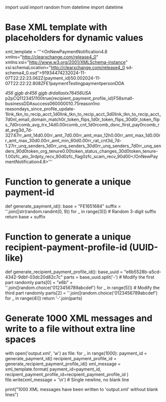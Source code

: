 import uuid
import random
from datetime import datetime

# Base XML template with placeholders for dynamic values
xml_template = '''<OnNewPaymentNotification4.8 xmlns="http://clearxchange.com/release4_0" xmlns:xsi="http://www.w3.org/2001/XMLSchema-instance" xsi:schemaLocation="http://clearxchange.com/release4_0 sd-schema4_0.xsd"><event-id>9193447423</event-id><event-time>2024-11-07T22:22:23.062Z</event-time><payment><payment-id>{payment_id}</payment-id><amount currency="USD">50.00</amount><initiation-time>2024-11-07T22:22:22.808Z</initiation-time><sender><organization-id>FE1</organization-id><sender-id>paymentTesting</sender-id><name>payment</name><sender-type>person</sender-type><sender-fi-instrument>DDA</sender-fi-instrument><address><line1>456 gjgb dr</line1><line2>456 gjgb dr</line2><city>dallas</city><state-or-subdivision-code>tx</state-or-subdivision-code><zip>76456</zip><country-code>USA</country-code></address></sender><product-type>p2p</product-type><directory-reference-number>CQ1123451100</directory-reference-number><real-time>true</real-time><disburser-details/><status><sent/></status><to-known-recipient><recipient-payment-profile-id>{recipient_payment_profile_id}</recipient-payment-profile-id><recipient-organization-id>F58</recipient-organization-id><recipient-type>small-business</recipient-type><recipient-fi-instrument>DDA</recipient-fi-instrument></to-known-recipient></payment><zelle-risk-score><status>success</status><status-code>0</status-code><model><identifier>6000001</identifier><score>0.75</score><reason-code><key>reason1</key><value>no reason</value></reason-code><attribute><key>days_since_profile_update</key><value>-1</value></attribute><attribute><key>link_tkn_to_recip_acct_1d</key><value>0</value></attribute><attribute><key>link_tkn_to_recip_acct_3d</key><value>0</value></attribute><attribute><key>link_tkn_to_recip_acct_7d</key><value>0</value></attribute><attribute><key>nl_email_domain_match</key><value>0</value></attribute><attribute><key>r_token_flips_1d</key><value>0</value></attribute><attribute><key>r_token_flips_30d</key><value>0</value></attribute><attribute><key>r_token_flips_7d</key><value>0</value></attribute><attribute><key>rcomb_avg_trx_14d</key><value>0.00</value></attribute><attribute><key>rcomb_cnt_1d</key><value>0</value></attribute><attribute><key>rcomb_dsnc_first_pay</key><value>0</value></attribute><attribute><key>rcomb_rat_avg3d_7d</key><value>-327.67</value></attribute><attribute><key>rr_amt_14d</key><value>0.00</value></attribute><attribute><key>rr_amt_7d</key><value>0.00</value></attribute><attribute><key>rr_amt_max_12h</key><value>0.00</value></attribute><attribute><key>rr_amt_max_1d</key><value>0.00</value></attribute><attribute><key>rr_amt_max_30d</key><value>0.00</value></attribute><attribute><key>rr_amt_min_60d</key><value>0.00</value></attribute><attribute><key>rr_rat_cnt3d_7d</key><value>-1.27</value></attribute><attribute><key>rr_unq_senders_1d</key><value>0</value></attribute><attribute><key>rr_unq_senders_30d</key><value>0</value></attribute><attribute><key>rr_unq_senders_7d</key><value>0</value></attribute><attribute><key>rr_unq_senders_90d</key><value>0</value></attribute><attribute><key>token_org_tenure</key><value>0.00</value></attribute><attribute><key>token_status_changes_30d</key><value>0</value></attribute><attribute><key>token_tenure</key><value>-1.00</value></attribute><attribute><key>zfc_ato_3rdpty_recv_90d</key><value>0</value></attribute><attribute><key>zfc_flag</key><value>0</value></attribute><attribute><key>zfc_scam_recv_90d</key><value>0</value></attribute><status-code>0</status-code></model></zelle-risk-score></OnNewPaymentNotification4.8>'''

# Function to generate a unique payment-id
def generate_payment_id():
    base = "FE1651684"
    suffix = ''.join([str(random.randint(0, 9)) for _ in range(3)])  # Random 3-digit suffix
    return base + suffix

# Function to generate a unique recipient-payment-profile-id (UUID-like)
def generate_recipient_payment_profile_id():
    base_uuid = "e6b5528b-a5cd-4342-9dbf-03dc20d82c7c"
    parts = base_uuid.split('-')
    # Modify the first part randomly
    parts[0] = "e6b" + ''.join([random.choice('0123456789abcdef') for _ in range(5)])
    # Modify the third part randomly
    parts[2] = ''.join([random.choice('0123456789abcdef') for _ in range(4)])
    return '-'.join(parts)

# Generate 1000 XML messages and write to a file without extra line spaces
with open('output.xml', 'w') as file:
    for _ in range(1000):
        payment_id = generate_payment_id()
        recipient_payment_profile_id = generate_recipient_payment_profile_id()
        xml_message = xml_template.format(
            payment_id=payment_id,
            recipient_payment_profile_id=recipient_payment_profile_id
        )
        file.write(xml_message + '\n')  # Single newline, no blank line

print("1000 XML messages have been written to 'output.xml' without blank lines")
